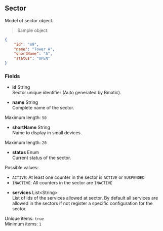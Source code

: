 
## Sector

Model of sector object.

> Sample object:

```json
{
    "id": "m9",
    "name": "Tower A",
    "shortName": "A",
    "status": "OPEN"
}
```

### Fields

* **id** <span class="param-type">String</span><br>
Sector unique identifier (Auto generated by Bmatic).

* **name** <span class="param-type">String</span><br>
Complete name of the sector.
<p>
    <span class="param-condition">Maximum length:</span> <code>50</code>
</p>

* **shortName** <span class="param-type">String</span> <br>
Name to display in small devices.
<p>
    <span class="param-condition">Maximum length:</span> <code>20</code>
</p>

* **status** <span class="param-type">Enum</span><br>
Current status of the sector.
<p>
    <span class="param-condition">Possible values:</span>
    <ul>
        <li><code>ACTIVE</code>: At least one counter in the sector is <code>ACTIVE</code> or <code>SUSPENDED</code></li>
        <li><code>INACTIVE</code>: All counters in the sector are <code>INACTIVE</code></li>
    </ul>
</p>

* **services** <span class="param-type">List\<String\></span><br>
List of ids of the services allowed at sector. By default all services are allowed in the sectors if not register a specific configuration for the sector.
<p>
    <span class="param-condition">Unique items:</span> <code>true</code><br>
    <span class="param-condition">Minimum items:</span> <code>1</code>
</p>
